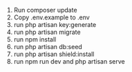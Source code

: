 1) Run composer update
2) Copy .env.example to .env
3) run php artisan key:generate
4) run php artisan migrate
5) run npm install
6) run php artisan db:seed
7) run php artisan shield:install
8) run npm run dev and php artisan serve
